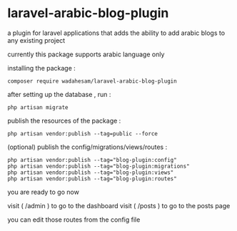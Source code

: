 # laravel-arabic-blog-plugin
a plugin for laravel applications that adds the ability to add arabic blogs to any existing project

currently this package supports arabic language only



installing the package :
```
composer require wadahesam/laravel-arabic-blog-plugin
```


after setting up the database , run :
```
php artisan migrate
```


publish the resources of the package :
```
php artisan vendor:publish --tag=public --force
```


(optional) publish the config/migrations/views/routes :
```
php artisan vendor:publish --tag="blog-plugin:config"
php artisan vendor:publish --tag="blog-plugin:migrations"
php artisan vendor:publish --tag="blog-plugin:views"
php artisan vendor:publish --tag="blog-plugin:routes"
```


you are ready to go now

visit ( /admin ) to go to the dashboard
visit ( /posts ) to go to the posts page

you can edit those routes from the config file

